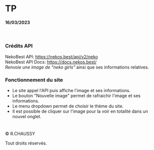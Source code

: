 # TP
#### 16/03/2023
<br>

### Crédits API
NekoBest API: https://nekos.best/api/v2/neko
<br>
NekoBest API Docs: https://docs.nekos.best/
<br>
_Renvoie une image de "neko girls"_ ainsi que ses informations relatives.

### Fonctionnement du site
- Le site appel l'API puis affiche l'image et ses informations.
- Le bouton "Nouvelle image" permet de rafraichir l'image et ses informations.
- Le menu dropdown permet de choisir le thème du site.
- Il est possible de cliquer sur l'image pour la voir en totalité dans un nouvel onglet.

#

© R.CHAUSSY

Tout droits réservés.

